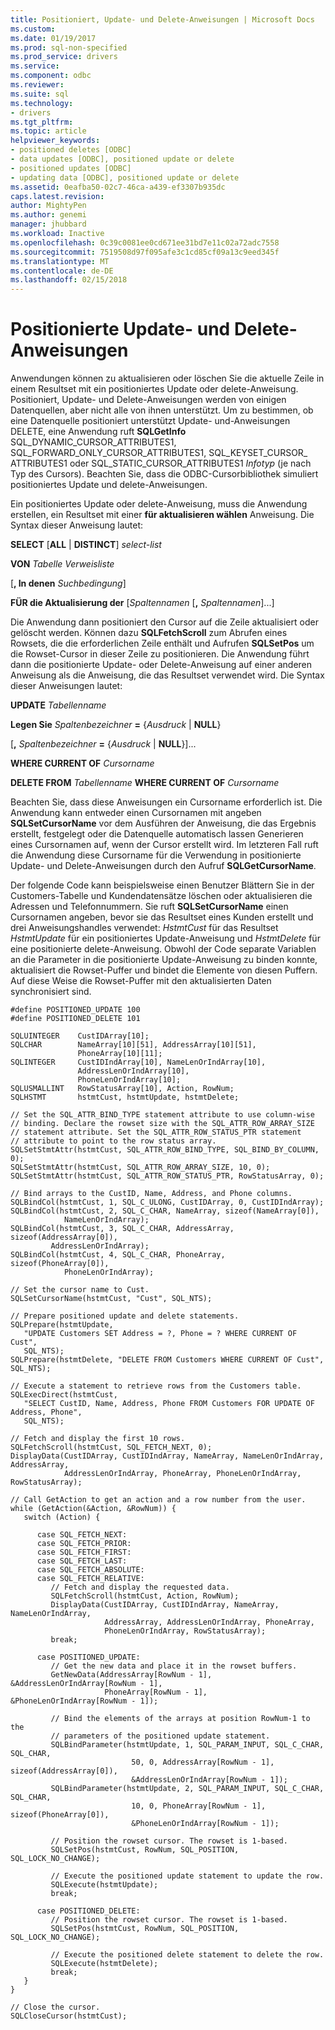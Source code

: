 ```yaml
---
title: Positioniert, Update- und Delete-Anweisungen | Microsoft Docs
ms.custom: 
ms.date: 01/19/2017
ms.prod: sql-non-specified
ms.prod_service: drivers
ms.service: 
ms.component: odbc
ms.reviewer: 
ms.suite: sql
ms.technology:
- drivers
ms.tgt_pltfrm: 
ms.topic: article
helpviewer_keywords:
- positioned deletes [ODBC]
- data updates [ODBC], positioned update or delete
- positioned updates [ODBC]
- updating data [ODBC], positioned update or delete
ms.assetid: 0eafba50-02c7-46ca-a439-ef3307b935dc
caps.latest.revision: 
author: MightyPen
ms.author: genemi
manager: jhubbard
ms.workload: Inactive
ms.openlocfilehash: 0c39c0081ee0cd671ee31bd7e11c02a72adc7558
ms.sourcegitcommit: 7519508d97f095afe3c1cd85cf09a13c9eed345f
ms.translationtype: MT
ms.contentlocale: de-DE
ms.lasthandoff: 02/15/2018
---
```

# <a name="positioned-update-and-delete-statements"></a>Positionierte Update- und Delete-Anweisungen
Anwendungen können zu aktualisieren oder löschen Sie die aktuelle Zeile in einem Resultset mit ein positioniertes Update oder delete-Anweisung. Positioniert, Update- und Delete-Anweisungen werden von einigen Datenquellen, aber nicht alle von ihnen unterstützt. Um zu bestimmen, ob eine Datenquelle positioniert unterstützt Update- und-Anweisungen DELETE, eine Anwendung ruft **SQLGetInfo** SQL_DYNAMIC_CURSOR_ATTRIBUTES1, SQL_FORWARD_ONLY_CURSOR_ATTRIBUTES1, SQL_KEYSET_CURSOR_ ATTRIBUTES1 oder SQL_STATIC_CURSOR_ATTRIBUTES1 *Infotyp* (je nach Typ des Cursors). Beachten Sie, dass die ODBC-Cursorbibliothek simuliert positioniertes Update und delete-Anweisungen.  
  
 Ein positioniertes Update oder delete-Anweisung, muss die Anwendung erstellen, ein Resultset mit einer **für aktualisieren wählen** Anweisung. Die Syntax dieser Anweisung lautet:  
  
 **SELECT** [**ALL** &#124; **DISTINCT**] *select-list*  
  
 **VON** *Tabelle Verweisliste*  
  
 [**, In denen** *Suchbedingung*]  
  
 **FÜR die Aktualisierung der** [*Spaltennamen* [**,** *Spaltennamen*]...]  
  
 Die Anwendung dann positioniert den Cursor auf die Zeile aktualisiert oder gelöscht werden. Können dazu **SQLFetchScroll** zum Abrufen eines Rowsets, die die erforderlichen Zeile enthält und Aufrufen **SQLSetPos** um die Rowset-Cursor in dieser Zeile zu positionieren. Die Anwendung führt dann die positionierte Update- oder Delete-Anweisung auf einer anderen Anweisung als die Anweisung, die das Resultset verwendet wird. Die Syntax dieser Anweisungen lautet:  
  
 **UPDATE** *Tabellenname*  
  
 **Legen Sie** *Spaltenbezeichner*  **=**  {*Ausdruck* &#124; **NULL**}  
  
 [**,** *Spaltenbezeichner*  **=**  {*Ausdruck* &#124; **NULL**}]...  
  
 **WHERE CURRENT OF** *Cursorname*  
  
 **DELETE FROM** *Tabellenname* **WHERE CURRENT OF** *Cursorname*  
  
 Beachten Sie, dass diese Anweisungen ein Cursorname erforderlich ist. Die Anwendung kann entweder einen Cursornamen mit angeben **SQLSetCursorName** vor dem Ausführen der Anweisung, die das Ergebnis erstellt, festgelegt oder die Datenquelle automatisch lassen Generieren eines Cursornamen auf, wenn der Cursor erstellt wird. Im letzteren Fall ruft die Anwendung diese Cursorname für die Verwendung in positionierte Update- und Delete-Anweisungen durch den Aufruf **SQLGetCursorName**.  
  
 Der folgende Code kann beispielsweise einen Benutzer Blättern Sie in der Customers-Tabelle und Kundendatensätze löschen oder aktualisieren die Adressen und Telefonnummern. Sie ruft **SQLSetCursorName** einen Cursornamen angeben, bevor sie das Resultset eines Kunden erstellt und drei Anweisungshandles verwendet: *HstmtCust* für das Resultset *HstmtUpdate* für ein positioniertes Update-Anweisung und *HstmtDelete* für eine positionierte delete-Anweisung. Obwohl der Code separate Variablen an die Parameter in die positionierte Update-Anweisung zu binden konnte, aktualisiert die Rowset-Puffer und bindet die Elemente von diesen Puffern. Auf diese Weise die Rowset-Puffer mit den aktualisierten Daten synchronisiert sind.  
  
```  
#define POSITIONED_UPDATE 100  
#define POSITIONED_DELETE 101  
  
SQLUINTEGER    CustIDArray[10];  
SQLCHAR        NameArray[10][51], AddressArray[10][51],   
               PhoneArray[10][11];  
SQLINTEGER     CustIDIndArray[10], NameLenOrIndArray[10],   
               AddressLenOrIndArray[10],  
               PhoneLenOrIndArray[10];  
SQLUSMALLINT   RowStatusArray[10], Action, RowNum;  
SQLHSTMT       hstmtCust, hstmtUpdate, hstmtDelete;  
  
// Set the SQL_ATTR_BIND_TYPE statement attribute to use column-wise   
// binding. Declare the rowset size with the SQL_ATTR_ROW_ARRAY_SIZE   
// statement attribute. Set the SQL_ATTR_ROW_STATUS_PTR statement   
// attribute to point to the row status array.  
SQLSetStmtAttr(hstmtCust, SQL_ATTR_ROW_BIND_TYPE, SQL_BIND_BY_COLUMN, 0);  
SQLSetStmtAttr(hstmtCust, SQL_ATTR_ROW_ARRAY_SIZE, 10, 0);  
SQLSetStmtAttr(hstmtCust, SQL_ATTR_ROW_STATUS_PTR, RowStatusArray, 0);  
  
// Bind arrays to the CustID, Name, Address, and Phone columns.  
SQLBindCol(hstmtCust, 1, SQL_C_ULONG, CustIDArray, 0, CustIDIndArray);  
SQLBindCol(hstmtCust, 2, SQL_C_CHAR, NameArray, sizeof(NameArray[0]),  
            NameLenOrIndArray);  
SQLBindCol(hstmtCust, 3, SQL_C_CHAR, AddressArray, sizeof(AddressArray[0]),  
         AddressLenOrIndArray);  
SQLBindCol(hstmtCust, 4, SQL_C_CHAR, PhoneArray, sizeof(PhoneArray[0]),  
            PhoneLenOrIndArray);  
  
// Set the cursor name to Cust.  
SQLSetCursorName(hstmtCust, "Cust", SQL_NTS);  
  
// Prepare positioned update and delete statements.  
SQLPrepare(hstmtUpdate,  
   "UPDATE Customers SET Address = ?, Phone = ? WHERE CURRENT OF Cust",  
   SQL_NTS);  
SQLPrepare(hstmtDelete, "DELETE FROM Customers WHERE CURRENT OF Cust", SQL_NTS);  
  
// Execute a statement to retrieve rows from the Customers table.  
SQLExecDirect(hstmtCust,  
   "SELECT CustID, Name, Address, Phone FROM Customers FOR UPDATE OF Address, Phone",  
   SQL_NTS);  
  
// Fetch and display the first 10 rows.  
SQLFetchScroll(hstmtCust, SQL_FETCH_NEXT, 0);  
DisplayData(CustIDArray, CustIDIndArray, NameArray, NameLenOrIndArray, AddressArray,  
            AddressLenOrIndArray, PhoneArray, PhoneLenOrIndArray, RowStatusArray);  
  
// Call GetAction to get an action and a row number from the user.  
while (GetAction(&Action, &RowNum)) {  
   switch (Action) {  
  
      case SQL_FETCH_NEXT:  
      case SQL_FETCH_PRIOR:  
      case SQL_FETCH_FIRST:  
      case SQL_FETCH_LAST:  
      case SQL_FETCH_ABSOLUTE:  
      case SQL_FETCH_RELATIVE:  
         // Fetch and display the requested data.  
         SQLFetchScroll(hstmtCust, Action, RowNum);  
         DisplayData(CustIDArray, CustIDIndArray, NameArray, NameLenOrIndArray,  
                     AddressArray, AddressLenOrIndArray, PhoneArray,  
                     PhoneLenOrIndArray, RowStatusArray);  
         break;  
  
      case POSITIONED_UPDATE:  
         // Get the new data and place it in the rowset buffers.  
         GetNewData(AddressArray[RowNum - 1], &AddressLenOrIndArray[RowNum - 1],  
                     PhoneArray[RowNum - 1], &PhoneLenOrIndArray[RowNum - 1]);  
  
         // Bind the elements of the arrays at position RowNum-1 to the   
         // parameters of the positioned update statement.  
         SQLBindParameter(hstmtUpdate, 1, SQL_PARAM_INPUT, SQL_C_CHAR, SQL_CHAR,  
                           50, 0, AddressArray[RowNum - 1], sizeof(AddressArray[0]),  
                           &AddressLenOrIndArray[RowNum - 1]);  
         SQLBindParameter(hstmtUpdate, 2, SQL_PARAM_INPUT, SQL_C_CHAR, SQL_CHAR,  
                           10, 0, PhoneArray[RowNum - 1], sizeof(PhoneArray[0]),  
                           &PhoneLenOrIndArray[RowNum - 1]);  
  
         // Position the rowset cursor. The rowset is 1-based.  
         SQLSetPos(hstmtCust, RowNum, SQL_POSITION, SQL_LOCK_NO_CHANGE);  
  
         // Execute the positioned update statement to update the row.  
         SQLExecute(hstmtUpdate);  
         break;  
  
      case POSITIONED_DELETE:  
         // Position the rowset cursor. The rowset is 1-based.  
         SQLSetPos(hstmtCust, RowNum, SQL_POSITION, SQL_LOCK_NO_CHANGE);  
  
         // Execute the positioned delete statement to delete the row.  
         SQLExecute(hstmtDelete);  
         break;  
   }  
}  
  
// Close the cursor.  
SQLCloseCursor(hstmtCust);  
```
